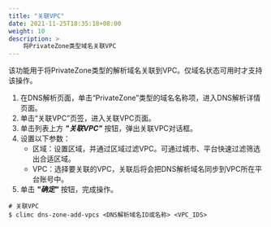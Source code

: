```yaml
---
title: "关联VPC"
date: 2021-11-25T18:35:18+08:00
weight: 10
description: >
    将PrivateZone类型域名关联VPC
---
```


该功能用于将PrivateZone类型的解析域名关联到VPC。仅域名状态可用时才支持该操作。

1. 在DNS解析页面，单击“PrivateZone”类型的域名名称项，进入DNS解析详情页面。
2. 单击“关联VPC”页签，进入关联VPC页面。
3. 单击列表上方 **_"关联VPC"_** 按钮，弹出关联VPC对话框。
4. 设置以下参数：
   - 区域：设置区域，并通过区域过滤VPC。可通过城市、平台快速过滤筛选出合适区域。
   - VPC：选择要关联的VPC，关联后将会把DNS解析域名同步到VPC所在平台账号中。
5. 单击 **_"确定"_** 按钮，完成操作。 

```
# 关联VPC
$ climc dns-zone-add-vpcs <DNS解析域名ID或名称> <VPC_IDS>
```